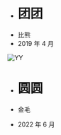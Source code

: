 - # 团团
- 比熊
- 2019 年 4 月

![YY](https://cdn.jsdelivr.net/gh/cqmzgg/blog@master/img/tt0402.jpg)
- # 圆圆

- 金毛
- 2022 年 6 月